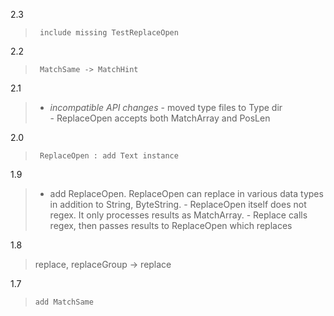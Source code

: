 2.3   
 >      include missing TestReplaceOpen 
    
2.2
 >      MatchSame -> MatchHint    

2.1
 >   -   *incompatible API changes*
     -   moved type files to Type dir   
     -   ReplaceOpen accepts both MatchArray and PosLen
    
2.0
 >      ReplaceOpen : add Text instance
    
1.9
  >  -   add ReplaceOpen. ReplaceOpen can replace in various data types in addition to String, ByteString. 
     -   ReplaceOpen itself does not regex. It only processes results as MatchArray. 
     -   Replace calls regex, then passes results to ReplaceOpen which replaces
    
1.8
   >    replace, replaceGroup -> replace

1.7
   >     add MatchSame
                                   